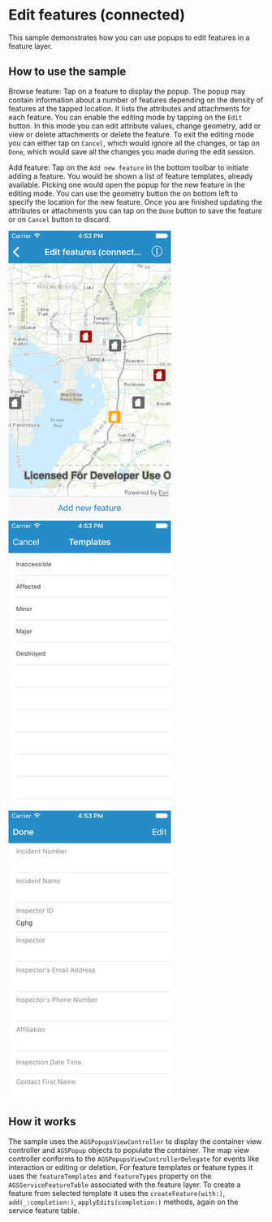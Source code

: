 # Edit features (connected)

This sample demonstrates how you can use popups to edit features in a feature layer.

## How to use the sample

Browse feature:
Tap on a feature to display the popup. The popup may contain information about a number of features depending on the density of features at the tapped location. It lists the attributes and attachments for each feature. You can enable the editing mode by tapping on the `Edit` button. In this mode you can edit attribute values, change geometry, add or view or delete attachments or delete the feature. To exit the editing mode you can either tap on `Cancel`, which would ignore all the changes, or tap on `Done`, which would save all the changes you made during the edit session.

Add feature:
Tap on the `Add new feature` in the bottom toolbar to initiate adding a feature. You would be shown a list of feature templates, already available. Picking one would open the popup for the new feature in the editing mode. You can use the geometry button the on bottom left to specify the location for the new feature. Once you are finished updating the attributes or attachments you can tap on the `Done` button to save the feature or on `Cancel` button to discard.

![Map with features](edit-features-connected-1.png)
![List of templates](edit-features-connected-2.png)
![Editable information list](edit-features-connected-3.png)

## How it works

The sample uses the `AGSPopupsViewController` to display the container view controller and `AGSPopup` objects to populate the container. The map view controller conforms to the `AGSPopupsViewControllerDelegate` for events like interaction or editing or deletion. For feature templates or feature types it uses the `featureTemplates` and `featureTypes` property on the `AGSServiceFeatureTable` associated with the feature layer. To create a feature from selected template it uses the `createFeature(with:)`, `add(_:completion:)`, `applyEdits(completion:)` methods, again on the service feature table.





